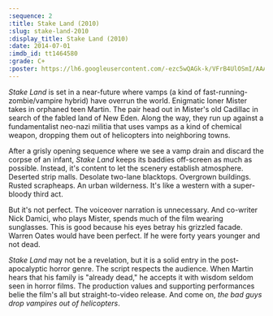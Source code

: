 ```yaml
---
:sequence: 2
:title: Stake Land (2010)
:slug: stake-land-2010
:display_title: Stake Land (2010)
:date: 2014-07-01
:imdb_id: tt1464580
:grade: C+
:poster: https://lh6.googleusercontent.com/-ezc5wQAGk-k/VFrB4UlOSmI/AAAAAAAACUg/rnuAUy_wjzg/w140/stake-land-2010.jpg
---
```

_Stake Land_ is set in a near-future where vamps (a kind of fast-running-zombie/vampire hybrid) have overrun the world. Enigmatic loner Mister takes in orphaned teen Martin. The pair head out in Mister's old Cadillac in search of the fabled land of New Eden. Along the way, they run up against a fundamentalist neo-nazi militia that uses vamps as a kind of chemical weapon, dropping them out of helicopters into neighboring towns.

After a grisly opening sequence where we see a vamp drain and discard the corpse of an infant, _Stake Land_ keeps its baddies off-screen as much as possible. Instead, it's content to let the scenery establish atmosphere. Deserted strip malls. Desolate two-lane blacktops. Overgrown buildings. Rusted scrapheaps. An urban wilderness. It's like a western with a super-bloody third act.

But it's not perfect. The voiceover narration is unnecessary. And co-writer Nick Damici, who plays Mister, spends much of the film wearing sunglasses. This is good because his eyes betray his grizzled facade. Warren Oates would have been perfect. If he were forty years younger and not dead.

_Stake Land_ may not be a revelation, but it is a solid entry in the post-apocalyptic horror genre. The script respects the audience. When Martin hears that his family is "already dead," he accepts it with wisdom seldom seen in horror films. The production values and supporting performances belie the film's all but straight-to-video release. And come on, _the bad guys drop vampires out of helicopters_.